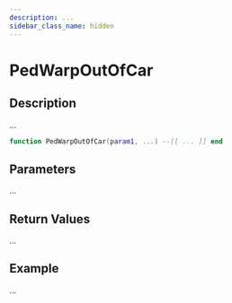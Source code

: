```yaml
---
description: ...
sidebar_class_name: hidden
---
```


# PedWarpOutOfCar

## Description

...

```lua
function PedWarpOutOfCar(param1, ...) --[[ ... ]] end
```

## Parameters

...

## Return Values

...

## Example

...

